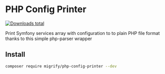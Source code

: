 # PHP Config Printer

[![Downloads total](https://img.shields.io/packagist/dt/migrify/php-config-printer.svg?style=flat-square)](https://packagist.org/packages/migrify/php-config-printer/stats)

Print Symfony services array with configuration to to plain PHP file format thanks to this simple php-parser wrapper

## Install

```bash
composer require migrify/php-config-printer --dev
```

